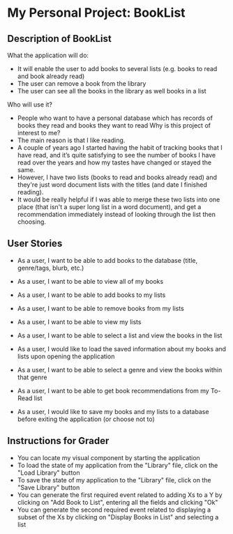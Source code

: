 # My Personal Project: BookList

## Description of BookList

What the application will do:
- It will enable the user to add books to several lists (e.g. books to read and book already read)
- The user can remove a book from the library
- The user can see all the books in the library as well books in a list

Who will use it?
- People who want to have a personal database which has records of books they read and books they want to read
Why is this project of interest to me?
- The main reason is that I like reading.
- A couple of years ago I started having the habit of tracking books that I have read, and it’s quite satisfying to see the number of books I have read over the years and how my tastes have changed or stayed the same. 
- However, I have two lists (books to read and books already read) and they're just word document lists with the titles (and date I finished reading).
- It would be really helpful if I was able to merge these two lists into one place (that isn't a super long list in a word document), and get a recommendation immediately instead of looking through the list then choosing.


## User Stories

- As a user, I want to be able to add books to the database (title, genre/tags, blurb, etc.)
- As a user, I want to be able to view all of my books
- As a user, I want to be able to add books to my lists
- As a user, I want to be able to remove books from my lists
- As a user, I want to be able to view my lists
- As a user, I want to be able to select a list and view the books in the list 
- As a user, I would like to load the saved information about my books and lists upon opening the application

- As a user, I want to be able to select a genre and view the books within that genre 
- As a user, I want to be able to get book recommendations from my To-Read list
- As a user, I would like to save my books and my lists to a database before exiting the application (or choose not to)

## Instructions for Grader

- You can locate my visual component by starting the application
- To load the state of my application from the "Library" file, click on the "Load Library" button
- To save the state of my application to the "Library" file, click on the "Save Library" button
- You can generate the first required event related to adding Xs to a Y by clicking on "Add Book to List", entering all the fields and clicking "Ok"
- You can generate the second required event related to displaying a subset of the Xs by clicking on "Display Books in List" and selecting a list
